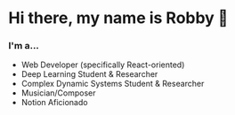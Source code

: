 # Hi there, my name is Robby 👋

### I'm a...
* Web Developer (specifically React-oriented)  
* Deep Learning Student & Researcher  
* Complex Dynamic Systems Student & Researcher  
* Musician/Composer  
* Notion Aficionado 
<!--
**robbyph/robbyph** is a ✨ _special_ ✨ repository because its `README.md` (this file) appears on your GitHub profile.

Here are some ideas to get you started:

- 🔭 I’m currently working on ...
- 🌱 I’m currently learning ...
- 👯 I’m looking to collaborate on ...
- 🤔 I’m looking for help with ...
- 💬 Ask me about ...
- 📫 How to reach me: ...
- 😄 Pronouns: ...
- ⚡ Fun fact: ...
-->
